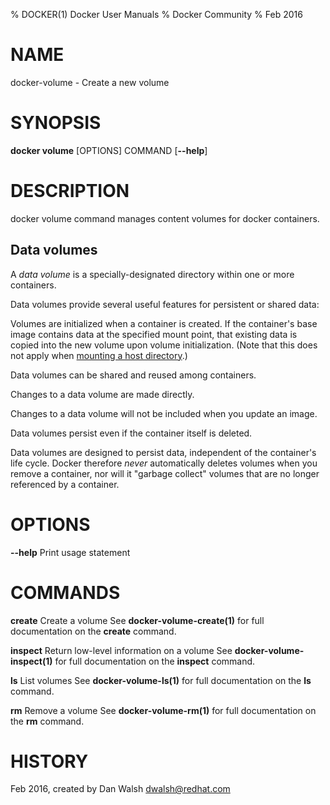 % DOCKER(1) Docker User Manuals
% Docker Community
% Feb 2016
# NAME
docker-volume - Create a new volume

# SYNOPSIS
**docker volume** [OPTIONS] COMMAND
[**--help**]

# DESCRIPTION

docker volume command manages content volumes for docker containers.

## Data volumes

A *data volume* is a specially-designated directory within one or more
containers.

Data volumes provide several useful features for persistent or shared data:

Volumes are initialized when a container is created. If the container's
base image contains data at the specified mount point, that existing data is
copied into the new volume upon volume initialization. (Note that this does
not apply when [mounting a host directory](#mount-a-host-directory-as-a-data-volume).)

Data volumes can be shared and reused among containers.

Changes to a data volume are made directly.

Changes to a data volume will not be included when you update an image.

Data volumes persist even if the container itself is deleted.

Data volumes are designed to persist data, independent of the container's life
cycle. Docker therefore *never* automatically deletes volumes when you remove
a container, nor will it "garbage collect" volumes that are no longer
referenced by a container.

# OPTIONS
**--help**
  Print usage statement

# COMMANDS
**create**
  Create a volume
  See **docker-volume-create(1)** for full documentation on the **create** command.

**inspect**
  Return low-level information on a volume
  See **docker-volume-inspect(1)** for full documentation on the **inspect** command.

**ls**
  List volumes
  See **docker-volume-ls(1)** for full documentation on the **ls** command.

**rm**
  Remove a volume
  See **docker-volume-rm(1)** for full documentation on the **rm** command.

# HISTORY
Feb 2016, created by Dan Walsh <dwalsh@redhat.com>
